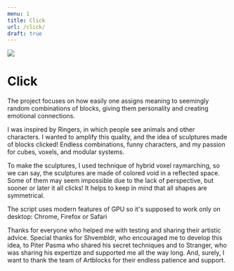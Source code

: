 ```yaml
---
menu: 1
title: Click
url: /click/
draft: true
---
```


![](https://user-images.githubusercontent.com/797993/148524591-a4383168-bc60-4ca5-a0b3-f4d33cd44397.png)

# Click

The project focuses on how easily one assigns meaning to seemingly random combinations of blocks, giving them personality and creating emotional connections.

I was inspired by Ringers, in which people see animals and other characters. I wanted to amplify this quality, and the idea of sculptures made of blocks clicked! Endless combinations, funny characters, and my passion for cubes, voxels, and modular systems.

To make the sculptures, I used technique of hybrid voxel raymarching, so we can say, the sculptures are made of colored void in a reflected space. Some of them may seem impossible due to the lack of perspective, but sooner or later it all clicks! It helps to keep in mind that all shapes are symmetrical.

The script uses modern features of GPU so it's supposed to work only on desktop: Chrome, Firefox or Safari

Thanks for everyone who helped me with testing and sharing their artistic advice. Special thanks for Shvembldr, who encouraged me to develop this idea, to Piter Pasma who shared his secret techniques and to Stranger, who was sharing his expertize and supported me all the way long. And, surely, I want to thank the team of Artblocks for their endless patience and support.